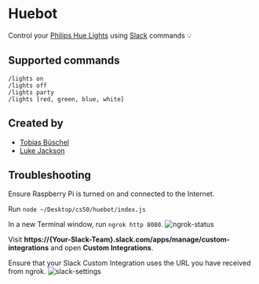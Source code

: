 # Huebot

Control your [Philips Hue Lights](www2.meethue.com/) using [Slack](https://api.slack.com/slash-commands) commands :bulb:

## Supported commands

```
/lights on
/lights off
/lights party
/lights [red, green, blue, white]
```
## Created by
- [Tobias Büschel](https://github.com/tobiasbueschel)
- [Luke Jackson](https://github.com/lukejacksonn)

## Troubleshooting

Ensure Raspberry Pi is turned on and connected to the Internet.

Run `node ~/Desktop/cs50/huebot/index.js`

In a new Terminal window, run `ngrok http 8080`.
![ngrok-status](http://imgur.com/nzN9PLC.jpeg)

Visit **https://{Your-Slack-Team}.slack.com/apps/manage/custom-integrations** and open **Custom Integrations**.

Ensure that your Slack Custom Integration uses the URL you have received from ngrok.
![slack-settings](http://imgur.com/YLe6TyY.jpeg)
